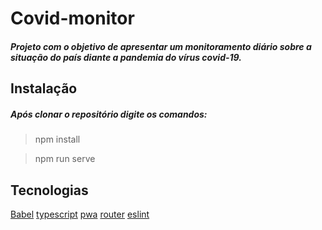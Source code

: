 # Covid-monitor
##### Projeto com o objetivo de apresentar um monitoramento diário sobre a situação do país diante a pandemia do vírus covid-19.

## Instalação
##### Após clonar o repositório digite os comandos: 

> npm install

> npm run serve

## Tecnologias
[Babel](https://github.com/vuejs/vue-cli/tree/dev/packages/%40vue/cli-plugin-babel)
[typescript](https://github.com/vuejs/vue-cli/tree/dev/packages/%40vue/cli-plugin-typescriptrel=) 
[pwa](https://github.com/vuejs/vue-cli/tree/dev/packages/%40vue/cli-plugin-pwa)
[router](https://github.com/vuejs/vue-cli/tree/dev/packages/%40vue/cli-plugin-router)
[eslint](https://github.com/vuejs/vue-cli/tree/dev/packages/%40vue/cli-plugin-eslint)
